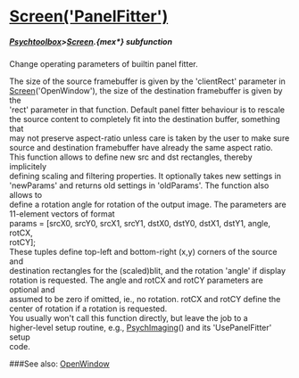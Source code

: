 # [Screen('PanelFitter')](Screen-PanelFitter) 
##### [Psychtoolbox](Pyschtoolbox)>[Screen](Screen).{mex*} subfunction


Change operating parameters of builtin panel fitter.  
  
The size of the source framebuffer is given by the 'clientRect' parameter in  
[Screen](Screen)('OpenWindow'), the size of the destination framebuffer is given by the  
'rect' parameter in that function. Default panel fitter behaviour is to rescale  
the source content to completely fit into the destination buffer, something that  
may not preserve aspect-ratio unless care is taken by the user to make sure  
source and destination framebuffer have already the same aspect ratio.  
This function allows to define new src and dst rectangles, thereby implicitely  
defining scaling and filtering properties. It optionally takes new settings in  
'newParams' and returns old settings in 'oldParams'. The function also allows to  
define a rotation angle for rotation of the output image. The parameters are  
11-element vectors of format  
params = [srcX0, srcY0, srcX1, srcY1, dstX0, dstY0, dstX1, dstY1, angle, rotCX,  
rotCY];  
These tuples define top-left and bottom-right (x,y) corners of the source and  
destination rectangles for the (scaled)blit, and the rotation 'angle' if display  
rotation is requested. The angle and rotCX and rotCY parameters are optional and  
assumed to be zero if omitted, ie., no rotation. rotCX and rotCY define the  
center of rotation if a rotation is requested.  
You usually won't call this function directly, but leave the job to a  
higher-level setup routine, e.g., [PsychImaging](PsychImaging)() and its 'UsePanelFitter' setup  
code.  
  
  


###See also:
[OpenWindow](Screen-OpenWindow)
